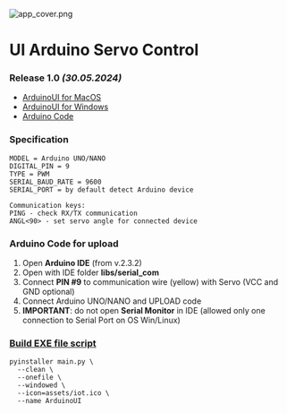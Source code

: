 ![app_cover.png](assets/iot.ico)

# UI Arduino Servo Control

### Release 1.0 _(30.05.2024)_

- [ArduinoUI for MacOS](https://github.com/melnikovae87/arduino-servo-ui/releases/download/1.0/ArduinoUI_Mac.zip)
- [ArduinoUI for Windows](https://github.com/melnikovae87/arduino-servo-ui/releases/download/1.0/ArduinoUI_Win.zip)
- [Arduino Code](https://github.com/melnikovae87/arduino-servo-ui/releases/download/1.0/serial_com.zip)

### Specification

```text
MODEL = Arduino UNO/NANO
DIGITAL_PIN = 9
TYPE = PWM
SERIAL_BAUD_RATE = 9600
SERIAL_PORT = by default detect Arduino device

Communication keys:
PING - check RX/TX communication
ANGL<90> - set servo angle for connected device
```

### Arduino Code for upload

1. Open **Arduino IDE** (from v.2.3.2)
2. Open with IDE folder **libs/serial_com**
3. Connect **PIN #9** to communication wire (yellow) with Servo (VCC and GND optional)
4. Connect Arduino UNO/NANO and UPLOAD code
5. **IMPORTANT**: do not open **Serial Monitor** in IDE (allowed only one connection to Serial Port on OS Win/Linux)

### [Build EXE file script](https://pyinstaller.org/en/stable/usage.html)

```shell
pyinstaller main.py \
  --clean \
  --onefile \
  --windowed \
  --icon=assets/iot.ico \
  --name ArduinoUI
```


